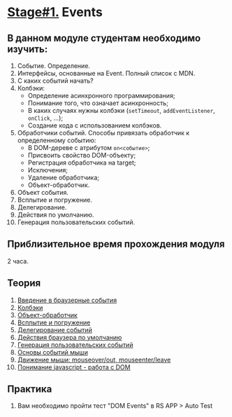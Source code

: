 # [Stage#1.](../../) Events
## В данном модуле студентам необходимо изучить:
1. Событие. Определение.
2. Интерфейсы, основанные на Event. Полный список с MDN.
3. С каких событий начать?
4. Колбэки:
    - Определение асинхронного программирования;
    - Понимание того, что означает асинхронность;
    - В каких случаях нужны колбэки (`setTimeout`, `addEventListener`, `onClick`, ...);
    - Создание кода с использованием колбэков.
5. Обработчики событий. Способы привязать обработчик к определенному событию:
    - В DOM-дереве c атрибутом `on<cобытие>`;
    - Присвоить свойство DOM-объекту;
    - Регистрация обработчика на target;
    - Исключения;
    - Удаление обработчика;
    - Объект-обработчик.
6. Объект события.
7. Всплытие и погружение.
8. Делегирование.
9. Действия по умолчанию.
10. Генерация пользовательских событий.

## Приблизительное время прохождения модуля
2 часа.

## Теория 
1. [Введение в браузерные события](https://learn.javascript.ru/introduction-browser-events)
2. [Колбэки](https://learn.javascript.ru/callbacks)
3. [Объект-обработчик](https://learn.javascript.ru/introduction-browser-events#obekt-obrabotchik-handleevent)
3. [Всплытие и погружение](https://learn.javascript.ru/bubbling-and-capturing)
4. [Делегирование событий](https://learn.javascript.ru/event-delegation)
5. [Действия браузера по умолчанию](https://learn.javascript.ru/default-browser-action)
6. [Генерация пользовательских событий](https://learn.javascript.ru/dispatch-events)
7. [Основы событий мыши](https://learn.javascript.ru/mouse-events-basics)
8. [Движение мыши: mouseover/out, mouseenter/leave](https://learn.javascript.ru/mousemove-mouseover-mouseout-mouseenter-mouseleave)
9. [Понимание javascript - работа с DOM](https://www.youtube.com/watch?v=-2WiaSvOj78&feature=youtu.be)

## Практика 
1. Вам необходимо пройти тест "DOM Events" в RS APP > Auto Test
